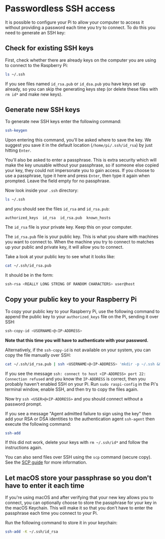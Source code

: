 # Passwordless SSH access

It is possible to configure your Pi to allow your computer to access it without providing a password each time you try to connect. To do this you need to generate an SSH key:

## Check for existing SSH keys

First, check whether there are already keys on the computer you are using to connect to the Raspberry Pi:

```bash
ls ~/.ssh
```

If you see files named `id_rsa.pub` or `id_dsa.pub` you have keys set up already, so you can skip the generating keys step (or delete these files with `rm id*` and make new keys).

## Generate new SSH keys

To generate new SSH keys enter the following command:

```bash
ssh-keygen
```

Upon entering this command, you'll be asked where to save the key. We suggest you save it in the default location (`/home/pi/.ssh/id_rsa`) by just hitting `Enter`.

You'll also be asked to enter a passphrase. This is extra security which will make the key unusable without your passphrase, so if someone else copied your key, they could not impersonate you to gain access. If you choose to use a passphrase, type it here and press `Enter`, then type it again when prompted. Leave the field empty for no passphrase.

Now look inside your `.ssh` directory:

```bash
ls ~/.ssh
```

and you should see the files `id_rsa` and `id_rsa.pub`:

```
authorized_keys  id_rsa  id_rsa.pub  known_hosts
```

The `id_rsa` file is your private key. Keep this on your computer.

The `id_rsa.pub` file is your public key. This is what you share with machines you want to connect to. When the machine you try to connect to matches up your public and private key, it will allow you to connect.

Take a look at your public key to see what it looks like:

```bash
cat ~/.ssh/id_rsa.pub
```

It should be in the form:

```bash
ssh-rsa <REALLY LONG STRING OF RANDOM CHARACTERS> user@host
```

<a name="copy-your-public-key-to-your-raspberry-pi"></a>
## Copy your public key to your Raspberry Pi

To copy your public key to your Raspberry Pi, use the following command to append the public key to your `authorized_keys` file on the Pi, sending it over SSH:

```bash
ssh-copy-id <USERNAME>@<IP-ADDRESS>
```

**Note that this time you will have to authenticate with your password.**

Alternatively, if the `ssh-copy-id` is not available on your system, you can copy the file manually over SSH:

```bash
cat ~/.ssh/id_rsa.pub | ssh <USERNAME>@<IP-ADDRESS> 'mkdir -p ~/.ssh && cat >> ~/.ssh/authorized_keys'
```

If you see the message `ssh: connect to host <IP-ADDRESS> port 22: Connection refused` and you know the `IP-ADDRESS` is correct, then you probably haven't enabled SSH on your Pi. Run `sudo raspi-config` in the Pi's terminal window, enable SSH, and then try to copy the files again.

Now try `ssh <USER>@<IP-ADDRESS>` and you should connect without a password prompt.

If you see a message "Agent admitted failure to sign using the key" then add your RSA or DSA identities to the authentication agent `ssh-agent` then execute the following command:

```bash
ssh-add
```

If this did not work, delete your keys with `rm ~/.ssh/id*` and follow the instructions again.

You can also send files over SSH using the `scp` command (secure copy). See the [SCP guide](scp.md) for more information.

## Let macOS store your passphrase so you don't have to enter it each time

If you're using macOS and after verifying that your new key allows you to connect, you can optionally choose to store the passphrase for your key in the macOS Keychain. This will make it so that you don't have to enter the passphrase each time you connect to your Pi.

Run the following command to store it in your keychain:

```bash
ssh-add -K ~/.ssh/id_rsa
```
